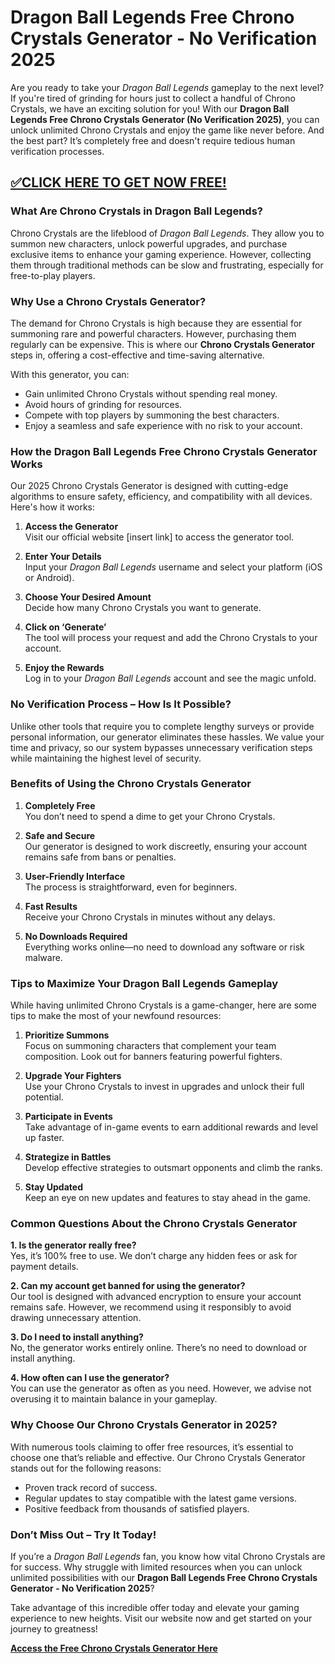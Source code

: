 # **Dragon Ball Legends Free Chrono Crystals Generator - No Verification 2025**  

Are you ready to take your *Dragon Ball Legends* gameplay to the next level? If you're tired of grinding for hours just to collect a handful of Chrono Crystals, we have an exciting solution for you! With our **Dragon Ball Legends Free Chrono Crystals Generator (No Verification 2025)**, you can unlock unlimited Chrono Crystals and enjoy the game like never before. And the best part? It’s completely free and doesn't require tedious human verification processes.  

## [✅CLICK HERE TO GET NOW FREE!](https://besteventtoday.com/Dragon/Ball)

### What Are Chrono Crystals in Dragon Ball Legends?  

Chrono Crystals are the lifeblood of *Dragon Ball Legends*. They allow you to summon new characters, unlock powerful upgrades, and purchase exclusive items to enhance your gaming experience. However, collecting them through traditional methods can be slow and frustrating, especially for free-to-play players.  

### Why Use a Chrono Crystals Generator?  

The demand for Chrono Crystals is high because they are essential for summoning rare and powerful characters. However, purchasing them regularly can be expensive. This is where our **Chrono Crystals Generator** steps in, offering a cost-effective and time-saving alternative.  

With this generator, you can:  
- Gain unlimited Chrono Crystals without spending real money.  
- Avoid hours of grinding for resources.  
- Compete with top players by summoning the best characters.  
- Enjoy a seamless and safe experience with no risk to your account.  

### How the Dragon Ball Legends Free Chrono Crystals Generator Works  

Our 2025 Chrono Crystals Generator is designed with cutting-edge algorithms to ensure safety, efficiency, and compatibility with all devices. Here's how it works:  

1. **Access the Generator**  
   Visit our official website [insert link] to access the generator tool.  

2. **Enter Your Details**  
   Input your *Dragon Ball Legends* username and select your platform (iOS or Android).  

3. **Choose Your Desired Amount**  
   Decide how many Chrono Crystals you want to generate.  

4. **Click on ‘Generate’**  
   The tool will process your request and add the Chrono Crystals to your account.  

5. **Enjoy the Rewards**  
   Log in to your *Dragon Ball Legends* account and see the magic unfold.  

### No Verification Process – How Is It Possible?  

Unlike other tools that require you to complete lengthy surveys or provide personal information, our generator eliminates these hassles. We value your time and privacy, so our system bypasses unnecessary verification steps while maintaining the highest level of security.  

### Benefits of Using the Chrono Crystals Generator  

1. **Completely Free**  
   You don’t need to spend a dime to get your Chrono Crystals.  

2. **Safe and Secure**  
   Our generator is designed to work discreetly, ensuring your account remains safe from bans or penalties.  

3. **User-Friendly Interface**  
   The process is straightforward, even for beginners.  

4. **Fast Results**  
   Receive your Chrono Crystals in minutes without any delays.  

5. **No Downloads Required**  
   Everything works online—no need to download any software or risk malware.  

### Tips to Maximize Your Dragon Ball Legends Gameplay  

While having unlimited Chrono Crystals is a game-changer, here are some tips to make the most of your newfound resources:  

1. **Prioritize Summons**  
   Focus on summoning characters that complement your team composition. Look out for banners featuring powerful fighters.  

2. **Upgrade Your Fighters**  
   Use your Chrono Crystals to invest in upgrades and unlock their full potential.  

3. **Participate in Events**  
   Take advantage of in-game events to earn additional rewards and level up faster.  

4. **Strategize in Battles**  
   Develop effective strategies to outsmart opponents and climb the ranks.  

5. **Stay Updated**  
   Keep an eye on new updates and features to stay ahead in the game.  

### Common Questions About the Chrono Crystals Generator  

**1. Is the generator really free?**  
Yes, it’s 100% free to use. We don’t charge any hidden fees or ask for payment details.  

**2. Can my account get banned for using the generator?**  
Our tool is designed with advanced encryption to ensure your account remains safe. However, we recommend using it responsibly to avoid drawing unnecessary attention.  

**3. Do I need to install anything?**  
No, the generator works entirely online. There’s no need to download or install anything.  

**4. How often can I use the generator?**  
You can use the generator as often as you need. However, we advise not overusing it to maintain balance in your gameplay.  

### Why Choose Our Chrono Crystals Generator in 2025?  

With numerous tools claiming to offer free resources, it’s essential to choose one that’s reliable and effective. Our Chrono Crystals Generator stands out for the following reasons:  

- Proven track record of success.  
- Regular updates to stay compatible with the latest game versions.  
- Positive feedback from thousands of satisfied players.  

### Don’t Miss Out – Try It Today!  

If you’re a *Dragon Ball Legends* fan, you know how vital Chrono Crystals are for success. Why struggle with limited resources when you can unlock unlimited possibilities with our **Dragon Ball Legends Free Chrono Crystals Generator - No Verification 2025**?  

Take advantage of this incredible offer today and elevate your gaming experience to new heights. Visit our website now and get started on your journey to greatness!  

[**Access the Free Chrono Crystals Generator Here**](#)  
